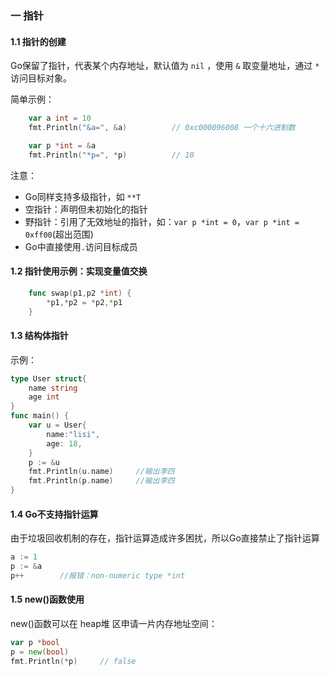 ### 一 指针

#### 1.1 指针的创建

Go保留了指针，代表某个内存地址，默认值为 `nil` ，使用 `&` 取变量地址，通过 `*` 访问目标对象。

简单示例：

```go
	var a int = 10
	fmt.Println("&a=", &a)			// 0xc000096008 一个十六进制数

	var p *int = &a
	fmt.Println("*p=", *p)			// 10
```

注意：

* Go同样支持多级指针，如 `**T`
* 空指针：声明但未初始化的指针
* 野指针：引用了无效地址的指针，如：`var p *int = 0`，`var p *int = 0xff00`\(超出范围\)
* Go中直接使用`.`访问目标成员

#### 1.2 指针使用示例：实现变量值交换

```go
	func swap(p1,p2 *int) {
		*p1,*p2 = *p2,*p1
	}
```

#### 1.3 结构体指针

示例：

```go
type User struct{
    name string
    age int
}
func main() {
    var u = User{
        name:"lisi",
        age: 18,
    }
    p := &u
    fmt.Println(u.name)		//输出李四
    fmt.Println(p.name)		//输出李四
}
```

#### 1.4 Go不支持指针运算

由于垃圾回收机制的存在，指针运算造成许多困扰，所以Go直接禁止了指针运算

```go
a := 1
p := &a
p++        //报错：non-numeric type *int
```

#### 1.5 new\(\)函数使用

new\(\)函数可以在 heap堆 区申请一片内存地址空间：

```go
var p *bool
p = new(bool)
fmt.Println(*p)		// false
```
